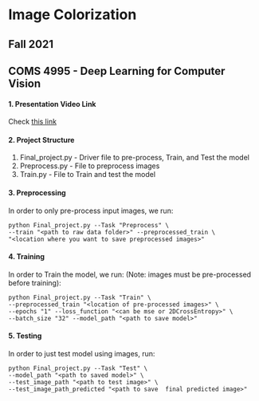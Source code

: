 # Image Colorization
## Fall 2021
## COMS 4995 - Deep Learning for Computer Vision

#### 1. Presentation Video Link
Check [this link](https://youtu.be/JeA7tZ-yUAM)

#### 2. Project Structure

1. Final_project.py - Driver file to pre-process, Train, and Test the model
2. Preprocess.py - File to preprocess images
3. Train.py - File to Train and test the model

#### 3. Preprocessing
In order to only pre-process input images, we run:

```
python Final_project.py --Task "Preprocess" \
--train "<path to raw data folder>" --preprocessed_train \
"<location where you want to save preprocessed images>"
```

#### 4. Training
In order to Train the model, we run: (Note: images must be pre-processed before training):

```
python Final_project.py --Task "Train" \
--preprocessed_train "<location of pre-processed images>" \
--epochs "1" --loss_function "<can be mse or 2DCrossEntropy>" \
--batch_size "32" --model_path "<path to save model>"
```

#### 5. Testing
In order to just test model using images, run:

```
python Final_project.py --Task "Test" \
--model_path "<path to saved model>" \
--test_image_path "<path to test image>" \
--test_image_path_predicted "<path to save  final predicted image>"
```